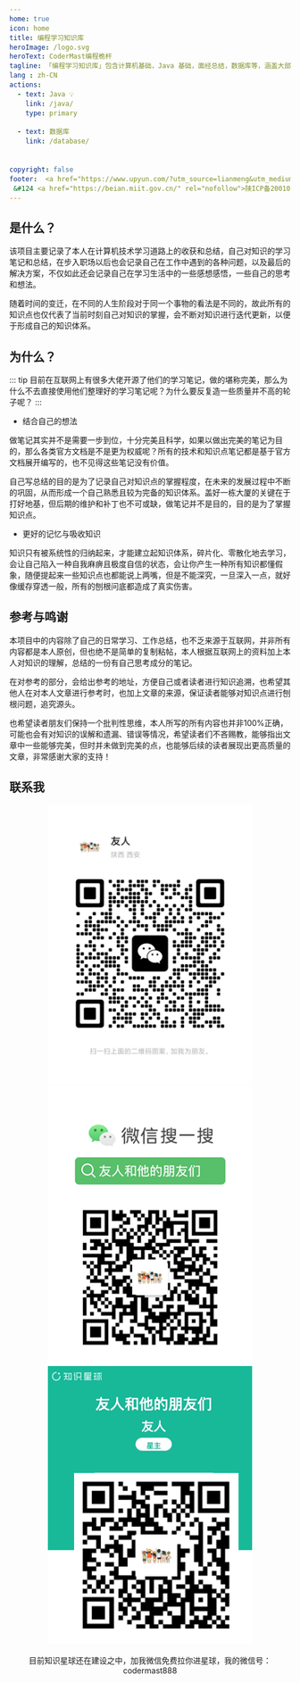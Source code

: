 ```yaml
---
home: true
icon: home
title: 编程学习知识库
heroImage: /logo.svg
heroText: CoderMast编程桅杆
tagline: 「编程学习知识库」包含计算机基础，Java 基础，面经总结，数据库等，涵盖大部分 Java 程序员所需要掌握的核心知识！
lang : zh-CN
actions:
  - text: Java 💡
    link: /java/
    type: primary

  - text: 数据库
    link: /database/


copyright: false
footer:  <a href="https://www.upyun.com/?utm_source=lianmeng&utm_medium=referral" rel="nofollow"><img src="/assets/images/upyun-footer.png" style="width:240px;"/></a><hr><a href="https://vuepress-theme-hope.github.io/v2/" target="_blank">VuePress Theme Hope</a> &#124 Copyright © 2023-2024 CoderMast
 &#124 <a href="https://beian.miit.gov.cn/" rel="nofollow">陕ICP备20010345号-5</a>
---
```



## 是什么？

该项目主要记录了本人在计算机技术学习道路上的收获和总结，自己对知识的学习笔记和总结，在步入职场以后也会记录自己在工作中遇到的各种问题，以及最后的解决方案，不仅如此还会记录自己在学习生活中的一些感想感悟，一些自己的思考和想法。

随着时间的变迁，在不同的人生阶段对于同一个事物的看法是不同的，故此所有的知识点也仅代表了当前时刻自己对知识的掌握，会不断对知识进行迭代更新，以便于形成自己的知识体系。

## 为什么？
::: tip
目前在互联网上有很多大佬开源了他们的学习笔记，做的堪称完美，那么为什么不去直接使用他们整理好的学习笔记呢？为什么要反复造一些质量并不高的轮子呢？
:::

- 结合自己的想法

做笔记其实并不是需要一步到位，十分完美且科学，如果以做出完美的笔记为目的，那么各类官方文档是不是更为权威呢？所有的技术和知识点笔记都是基于官方文档展开编写的，也不见得这些笔记没有价值。

自己写总结的目的是为了记录自己对知识点的掌握程度，在未来的发展过程中不断的巩固，从而形成一个自己熟悉且较为完备的知识体系。盖好一栋大厦的关键在于打好地基，但后期的维护和补丁也不可或缺，做笔记并不是目的，目的是为了掌握知识点。

- 更好的记忆与吸收知识

知识只有被系统性的归纳起来，才能建立起知识体系，碎片化、零散化地去学习，会让自己陷入一种自我麻痹且极度自信的状态，会让你产生一种所有知识都懂假象，随便提起来一些知识点也都能说上两嘴，但是不能深究，一旦深入一点，就好像缓存穿透一般，所有的刨根问底都造成了真实伤害。

## 参考与鸣谢

本项目中的内容除了自己的日常学习、工作总结，也不乏来源于互联网，并非所有内容都是本人原创，但也绝不是简单的复制粘帖，本人根据互联网上的资料加上本人对知识的理解，总结的一份有自己思考成分的笔记。

在对参考的部分，会给出参考的地址，方便自己或者读者进行知识追溯，也希望其他人在对本人文章进行参考时，也加上文章的来源，保证读者能够对知识点进行刨根问题，追究源头。

也希望读者朋友们保持一个批判性思维，本人所写的所有内容也并非100%正确，可能也会有对知识的误解和遗漏、错误等情况，希望读者们不吝赐教，能够指出文章中一些能够完美，但时并未做到完美的点，也能够后续的读者展现出更高质量的文章，非常感谢大家的支持！

## 联系我

<div align="center">
   <img src="../assets/readme/2024-01-03-14-00-26.png" height="500px">
   <img src="../assets/readme/2024-01-09-23-35-09.png" height="500px">
   <img src="../assets/readme/2024-01-09-23-45-30.png" height="500px">

   <p>目前知识星球还在建设之中，加我微信免费拉你进星球，我的微信号：codermast888</p>

</div>